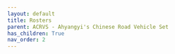```yaml
---
layout: default
title: Rosters
parent: ACRVS - Ahyangyi's Chinese Road Vehicle Set
has_children: True
nav_order: 2
---
```

